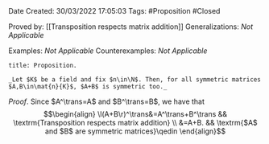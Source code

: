 <br />
<br />

Date Created: 30/03/2022 17:05:03
Tags: #Proposition #Closed 

Proved by: [[Transposition respects matrix addition]]
Generalizations: _Not Applicable_

Examples: _Not Applicable_
Counterexamples: _Not Applicable_

``` ad-Proposition
title: Proposition.

_Let $K$ be a field and fix $n\in\N$. Then, for all symmetric matrices $A,B\in\mat{n}{K}$, $A+B$ is symmetric too._

```

_Proof_. Since $A^\trans=A$ and $B^\trans=B$, we have that
$$\begin{align}
    \l(A+B\r)^\trans&=A^\trans+B^\trans && \textrm{Transposition respects matrix addition} \\
    &=A+B. && \textrm{$A$ and $B$ are symmetric matrices}\qedin
\end{align}$$
